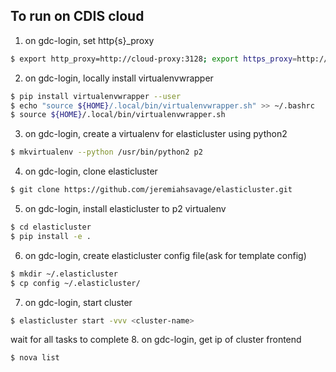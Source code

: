 To run on CDIS cloud
--------------------
1. on gdc-login, set http{s}_proxy
```bash
$ export http_proxy=http://cloud-proxy:3128; export https_proxy=http://cloud-proxy:3128;
```
2. on gdc-login, locally install virtualenvwrapper
```bash
$ pip install virtualenvwrapper --user
$ echo "source ${HOME}/.local/bin/virtualenvwrapper.sh" >> ~/.bashrc
$ source ${HOME}/.local/bin/virtualenvwrapper.sh
```
3. on gdc-login, create a virtualenv for elasticluster using python2
```bash
$ mkvirtualenv --python /usr/bin/python2 p2
```
4. on gdc-login, clone elasticluster
```bash
$ git clone https://github.com/jeremiahsavage/elasticluster.git
```
5. on gdc-login, install elasticluster to p2 virtualenv
```bash
$ cd elasticluster
$ pip install -e .
```
6. on gdc-login, create elasticluster config file(ask for template config)
```bash
$ mkdir ~/.elasticluster
$ cp config ~/.elasticluster/
```
7. on gdc-login, start cluster
```bash
$ elasticluster start -vvv <cluster-name>
```
wait for all tasks to complete
8. on gdc-login, get ip of cluster frontend
```bash
$ nova list
```